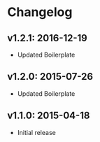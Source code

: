 # Changelog

## v1.2.1: 2016-12-19

- Updated Boilerplate

## v1.2.0: 2015-07-26

- Updated Boilerplate

## v1.1.0: 2015-04-18

- Initial release
